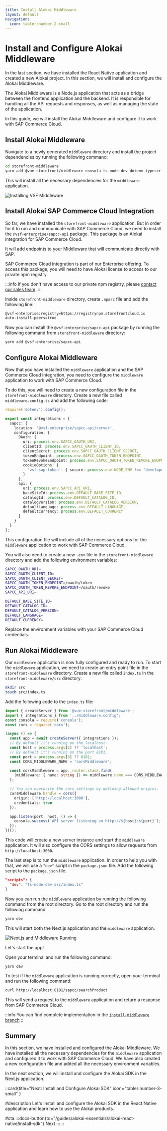 ```yaml
---
title: Install Alokai Middleware
layout: default
navigation:
  icon: tabler:number-2-small
---
```


# Install and Configure Alokai Middleware

In the last section, we have installed the React Native application and created a new Alokai project. In this section, we will install and configure the Alokai Middleware.

The Alokai Middleware is a Node.js application that acts as a bridge between the frontend application and the backend. It is responsible for handling all the API requests and responses, as well as managing the state of the application.

In this guide, we will install the Alokai Middleware and configure it to work with SAP Commerce Cloud.

## Install Alokai Middleware

Navigate to a newly generated `middleware` directory and install the project dependencies by running the following command:

```bash
cd storefront-middleware
yarn add @vue-storefront/middleware consola ts-node-dev dotenv typescript
```

This will install all the necessary dependencies for the `middleware` application.

![Installing VSF Middleware](./images/rn-starter-3.webp)

## Install Alokai SAP Commerce Cloud Integration

So far, we have installed the `storefront-middleware` application. But in order for it to run and communicate with SAP Commerce Cloud, we need to install the `@vsf-enterprise/sapcc-api` package. This package is an Alokai integration for SAP Commerce Cloud. 

It will add endpoints to your Middleware that will communicate directly with SAP. 

SAP Commerce Cloud integration is part of our Enterprise offering. To access this package, you will need to have Alokai license to access to our private npm registry.

:::info
If you don't have access to our private npm registry, please [contact our sales team](https://vuestorefront.io/contact/sales).
:::

Inside `storefront-middleware` directory, create `.npmrc` file and add the following line:

```bash
@vsf-enterprise:registry=https://registrynpm.storefrontcloud.io
auto-install-peers=true
```

Now you can install the `@vsf-enterprise/sapcc-api` package by running the following command from `storefront-middleware` directory:

```bash
yarn add @vsf-enterprise/sapcc-api
```

## Configure Alokai Middleware

Now that you have installed the `middleware` application and the SAP Commerce Cloud integration, you need to configure the `middleware` application to work with SAP Commerce Cloud. 

To do this, you will need to create a new configuration file in the `storefront-middleware` directory. Create a new file called `middleware.config.ts` and add the following code:

```typescript
require('dotenv').config();

export const integrations = {
  sapcc: {
    location: '@vsf-enterprise/sapcc-api/server',
    configuration: {
      OAuth: {
        uri: process.env.SAPCC_OAUTH_URI,
        clientId: process.env.SAPCC_OAUTH_CLIENT_ID,
        clientSecret: process.env.SAPCC_OAUTH_CLIENT_SECRET,
        tokenEndpoint: process.env.SAPCC_OAUTH_TOKEN_ENDPOINT,
        tokenRevokeEndpoint: process.env.SAPCC_OAUTH_TOKEN_REVOKE_ENDPOINT,
        cookieOptions: {
          'vsf-sap-token': { secure: process.env.NODE_ENV !== 'development' }
        }
      },
      api: {
        uri: process.env.SAPCC_API_URI,
        baseSiteId: process.env.DEFAULT_BASE_SITE_ID,
        catalogId: process.env.DEFAULT_CATALOG_ID,
        catalogVersion: process.env.DEFAULT_CATALOG_VERSION,
        defaultLanguage: process.env.DEFAULT_LANGUAGE,
        defaultCurrency: process.env.DEFAULT_CURRENCY
      }
    }
  }
};
```

This configuration file will include all of the necessary options for the `middleware` application to work with SAP Commerce Cloud.

You will also need to create a new `.env` file in the `storefront-middleware` directory and add the following environment variables:

```bash
SAPCC_OAUTH_URI=
SAPCC_OAUTH_CLIENT_ID=
SAPCC_OAUTH_CLIENT_SECRET=
SAPCC_OAUTH_TOKEN_ENDPOINT=/oauth/token
SAPCC_OAUTH_TOKEN_REVOKE_ENDPOINT=/oauth/revoke
SAPCC_API_URI=

DEFAULT_BASE_SITE_ID=
DEFAULT_CATALOG_ID=
DEFAULT_CATALOG_VERSION=
DEFAULT_LANGUAGE=
DEFAULT_CURRENCY=
```

Replace the environment variables with your SAP Commerce Cloud credentials.

## Run Alokai Middleware

Our `middleware` application is now fully configured and ready to run. To start the `middleware` application, we need to create an entry point file in the `storefront-middleware` directory. Create a new file called `index.ts` in the `storefront-middleware/src` directory:

```bash
mkdir src
touch src/index.ts
```

Add the following code to the `index.ts` file:

```typescript
import { createServer } from '@vue-storefront/middleware';
import { integrations } from '../middleware.config';
const consola = require('consola');
const cors = require('cors');

(async () => {
  const app = await createServer({ integrations });
  // By default it's running on the localhost.
  const host = process.argv[2] ?? 'localhost';
  // By default it's running on the port 8181.
  const port = process.argv[3] ?? 8181;
  const CORS_MIDDLEWARE_NAME = 'corsMiddleware';

  const corsMiddleware = app._router.stack.find(
    (middleware: { name: string }) => middleware.name === CORS_MIDDLEWARE_NAME
  );

  // You can overwrite the cors settings by defining allowed origins.
  corsMiddleware.handle = cors({
    origin: ['http://localhost:3000'],
    credentials: true
  });

  app.listen(port, host, () => {
    consola.success(`API server listening on http://${host}:${port}`);
  });
})();
```

This code will create a new server instance and start the `middleware` application. It will also configure the CORS settings to allow requests from `http://localhost:3000`.

The last step is to run the `middleware` application. In order to help you with that, we will use a `"dev"` script in the `package.json` file. Add the following script to the `package.json` file:

```json
"scripts": {
  "dev": "ts-node-dev src/index.ts"
}
```

Now you can run the `middleware` application by running the following command from the root directory. Go to the root directory and run the following command:

```bash
yarn dev
```

This will start both the Next.js application and the `middleware` application.

![Next.js and Middleware Running](./images/rn-starter-4.webp)

Let's start the app!

Open your terminal and run the following command:

```bash
yarn dev
```

To test if the `middleware` application is running correctly, open your terminal and run the following command:

```bash
curl http://localhost:8181/sapcc/searchProduct
```

This will send a request to the `middleware` application and return a response from SAP Commerce Cloud.

::info
You can find complete implementation in the [`install-middleware` branch](https://github.com/vuestorefront-community/alokai-rn-guide/tree/install-middleware)
::

## Summary

In this section, we have installed and configured the Alokai Middleware. We have installed all the necessary dependencies for the `middleware` application and configured it to work with SAP Commerce Cloud. We have also created a new configuration file and added all the necessary environment variables.

In the next section, we will install and configure the Alokai SDK in the Next.js application. 

::card{title="Next: Install and Configure Alokai SDK" icon="tabler:number-3-small" }

#description
Let's install and configure the Alokai SDK in the React Native application and learn how to use the Alokai products.

#cta
:::docs-button{to="/guides/alokai-essentials/alokai-react-native/install-sdk"}
Next
:::
::